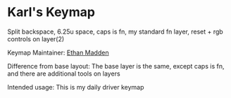 Karl's Keymap
===

Split backspace, 6.25u space, caps is fn, my standard fn layer, reset + rgb controls on layer(2)

Keymap Maintainer: [Ethan Madden](https://github.com/jetpacktuxedo)

Difference from base layout: The base layer is the same, except caps is fn, and there are additional tools on layers

Intended usage: This is my daily driver keymap
